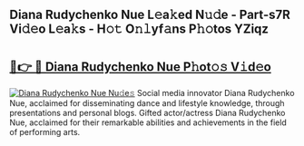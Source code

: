## Diana Rudychenko Nue L𝚎a𝚔ed N𝚞𝚍e - Part-s7R Vi𝚍𝚎o L𝚎a𝚔s - H𝚘𝚝 O𝚗𝚕yf𝚊ns P𝚑𝚘tos YZiqz

# <h2><a href="http://kff4r6i.oniu.top/?m=Diana+Rudychenko+Nue">🔗👉 🔴 Diana Rudychenko Nue P𝚑ot𝚘𝚜 V𝚒d𝚎o</a></h2>

[![Diana Rudychenko Nue Nu𝚍e𝚜](https://i.imgur.com/0qMVB7G.gif)](http://kff4r6i.oniu.top/?m=Diana+Rudychenko+Nue)
Social media innovator Diana Rudychenko Nue, acclaimed for disseminating dance and lifestyle knowledge, through presentations and personal blogs. Gifted actor/actress Diana Rudychenko Nue, acclaimed for their remarkable abilities and achievements in the field of performing arts.  
